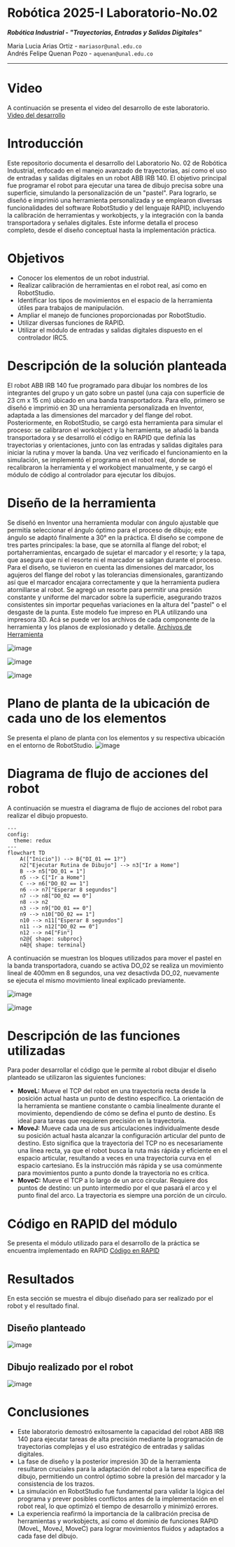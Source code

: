 # Robótica 2025-I Laboratorio-No.02
***Robótica Industrial - "Trayectorias, Entradas y Salidas Digitales"***  
  
Maria Lucia Arias Ortiz - `mariasor@unal.edu.co`  
Andrés Felipe Quenan Pozo - `aquenan@unal.edu.co`
***
# Video
A continuación se presenta el video del desarrollo de este laboratorio. <a href="https://youtu.be/lbS4p6EcETY">Video del desarrollo</a>
# Introducción
Este repositorio documenta el desarrollo del Laboratorio No. 02 de Robótica Industrial, enfocado en el manejo avanzado de trayectorias, así como el uso de entradas y salidas digitales en un robot ABB IRB 140. El objetivo principal fue programar el robot para ejecutar una tarea de dibujo precisa sobre una superficie, simulando la personalización de un "pastel". Para lograrlo, se diseñó e imprimió una herramienta personalizada y se emplearon diversas funcionalidades del software RobotStudio y del lenguaje RAPID, incluyendo la calibración de herramientas y workobjects, y la integración con la banda transportadora y señales digitales. Este informe detalla el proceso completo, desde el diseño conceptual hasta la implementación práctica.

# Objetivos

* Conocer los elementos de un robot industrial.
* Realizar calibración de herramientas en el robot real, así como en RobotStudio.
* Identificar los tipos de movimientos en el espacio de la herramienta útiles para trabajos de manipulación.
* Ampliar el manejo de funciones proporcionadas por RobotStudio.
* Utilizar diversas funciones de RAPID.
* Utilizar el módulo de entradas y salidas digitales dispuesto en el controlador IRC5.

# Descripción de la solución planteada

El robot ABB IRB 140 fue programado para dibujar los nombres de los integrantes del grupo y un gato sobre un pastel (una caja con superficie de 23 cm x 15 cm) ubicado en una banda transportadora. Para ello, primero se diseñó e imprimió en 3D una herramienta personalizada en Inventor, adaptada a las dimensiones del marcador y del flange del robot. Posteriormente, en RobotStudio, se cargó esta herramienta para simular el proceso: se calibraron el workobject y la herramienta, se añadió la banda transportadora y se desarrolló el código en RAPID que definía las trayectorias y orientaciones, junto con las entradas y salidas digitales para iniciar la rutina y mover la banda. Una vez verificado el funcionamiento en la simulación, se implementó el programa en el robot real, donde se recalibraron la herramienta y el workobject manualmente, y se cargó el módulo de código al controlador para ejecutar los dibujos.

# Diseño de la herramienta 
Se diseñó en Inventor una herramienta modular con ángulo ajustable que permitía seleccionar el ángulo óptimo para el proceso de dibujo; este ángulo se adaptó finalmente a 30° en la práctica. El diseño se compone de tres partes principales: la base, que se atornilla al flange del robot; el portaherramientas, encargado de sujetar el marcador y el resorte; y la tapa, que asegura que ni el resorte ni el marcador se salgan durante el proceso. Para el diseño, se tuvieron en cuenta las dimensiones del marcador, los agujeros del flange del robot y las tolerancias dimensionales, garantizando así que el marcador encajara correctamente y que la herramienta pudiera atornillarse al robot. Se agregó un resorte para permitir una presión constante y uniforme del marcador sobre la superficie, asegurando trazos consistentes sin importar pequeñas variaciones en la altura del "pastel" o el desgaste de la punta. Este modelo fue impreso en PLA utilizando una impresora 3D. Acá se puede ver los archivos de cada componente de la herramienta y los planos de explosionado y detalle.  <a href="https://github.com/MariaLuciaArias/Robotica-2025-I---Laboratorio-No.-02/tree/main/Herramienta">Archivos de Herramienta</a>

![image](https://github.com/user-attachments/assets/924ae467-af9c-491e-b18c-3c48b7bc802b)

![image](https://github.com/user-attachments/assets/f7f9f49f-3af8-4f23-9c8c-6e4b2b74f55b)

![image](https://github.com/user-attachments/assets/f93f30f8-0f93-44c6-8d5b-2fd3233c28df)

# Plano de planta de la ubicación de cada uno de los elementos
Se presenta el plano de planta con los elementos y su respectiva ubicación en el entorno de RobotStudio.
![image](https://github.com/user-attachments/assets/ebe1a972-fe08-4ee8-875a-021c64a936b9)

# Diagrama de flujo de acciones del robot
A continuación se muestra el diagrama de flujo de acciones del robot para realizar el dibujo propuesto. 

```mermaid
---
config:
  theme: redux
---
flowchart TD
    A(["Inicio"]) --> B{"DI_01 == 1?"}
    n2["Ejecutar Rutina de Dibujo"] --> n3["Ir a Home"]
    B --> n5["DO_01 = 1"]
    n5 --> C["Ir a Home"]
    C --> n6["DO_02 == 1"]
    n6 --> n7["Esperar 8 segundos"]
    n7 --> n8["DO_02 == 0"]
    n8 --> n2
    n3 --> n9["DO_01 == 0"]
    n9 --> n10["DO_02 == 1"]
    n10 --> n11["Esperar 8 segundos"]
    n11 --> n12["DO_02 == 0"]
    n12 --> n4["Fin"]
    n2@{ shape: subproc}
    n4@{ shape: terminal}

```

A continuación se muestran los bloques utilizados para mover el pastel en la banda transportadora, cuando se activa DO_02 se realiza un movimiento lineal de 400mm en 8 segundos, una vez desactivda DO_02, nuevamente se ejecuta el mismo movimiento lineal explicado previamente.

![image](https://github.com/user-attachments/assets/d48091c1-aa0f-433a-906e-199e85b4fb4d)

![image](https://github.com/user-attachments/assets/ccc25e7d-2cc4-4df6-b55d-b1720848174f)

# Descripción de las funciones utilizadas
Para poder desarrollar el código que le permite al robot dibujar el diseño planteado se utilizaron las siguientes funciones:
* **MoveL:** Mueve el TCP del robot en una trayectoria recta desde la posición actual hasta un punto de destino específico. La orientación de la herramienta se mantiene constante o cambia linealmente durante el movimiento, dependiendo de cómo se defina el punto de destino. Es ideal para tareas que requieren precisión en la trayectoria. 
* **MoveJ:** Mueve cada una de sus articulaciones individualmente desde su posición actual hasta alcanzar la configuración articular del punto de destino. Esto significa que la trayectoria del TCP no es necesariamente una línea recta, ya que el robot busca la ruta más rápida y eficiente en el espacio articular, resultando a veces en una trayectoria curva en el espacio cartesiano. Es la instrucción más rápida y se usa comúnmente para movimientos punto a punto donde la trayectoria no es crítica.
* **MoveC:** Mueve el TCP a lo largo de un arco circular. Requiere dos puntos de destino: un punto intermedio por el que pasará el arco y el punto final del arco. La trayectoria es siempre una porción de un círculo. 

# Código en RAPID del módulo
Se presenta el módulo utilizado para el desarrollo de la práctica se encuentra implementado en RAPID 
<a href="https://youtu.be/lbS4p6EcETY](https://github.com/MariaLuciaArias/Robotica-2025-I---Laboratorio-No.-02/blob/main/Module1.mod">Código en RAPID</a>

# Resultados
En esta sección se muestra el dibujo diseñado para ser realizado por el robot y el resultado final.

## Diseño planteado
![image](https://github.com/user-attachments/assets/1d3711cd-1fae-4aed-a44d-16e2b8e43b35)

## Dibujo realizado por el robot
![image](https://github.com/user-attachments/assets/2ee184aa-5804-4355-9b5e-3e141dcff488)

# Conclusiones
* Este laboratorio demostró exitosamente la capacidad del robot ABB IRB 140 para ejecutar tareas de alta precisión mediante la programación de trayectorias complejas y el uso estratégico de entradas y salidas digitales.
* La fase de diseño y la posterior impresión 3D de la herramienta resultaron cruciales para la adaptación del robot a la tarea específica de dibujo, permitiendo un control óptimo sobre la presión del marcador y la consistencia de los trazos.
* La simulación en RobotStudio fue fundamental para validar la lógica del programa y prever posibles conflictos antes de la implementación en el robot real, lo que optimizó el tiempo de desarrollo y minimizó errores.
* La experiencia reafirmó la importancia de la calibración precisa de herramientas y workobjects, así como el dominio de funciones RAPID (MoveL, MoveJ, MoveC) para lograr movimientos fluidos y adaptados a cada fase del dibujo.
